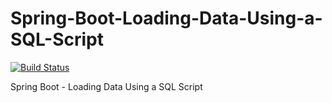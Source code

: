 # Spring-Boot-Loading-Data-Using-a-SQL-Script

[![Build Status](https://travis-ci.org/Turreta/Spring-Boot-Loading-Data-Using-a-SQL-Script.svg?branch=master)](https://travis-ci.org/Turreta/Spring-Boot-Loading-Data-Using-a-SQL-Script)

Spring Boot - Loading Data Using a SQL Script
